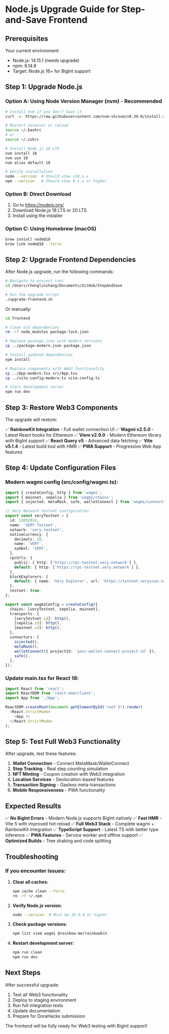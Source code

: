 # Node.js Upgrade Guide for Step-and-Save Frontend

## Prerequisites

Your current environment:
- Node.js: 14.15.1 (needs upgrade)
- npm: 6.14.8
- Target: Node.js 16+ for BigInt support

## Step 1: Upgrade Node.js

### Option A: Using Node Version Manager (nvm) - Recommended

```bash
# Install nvm if you don't have it
curl -o- https://raw.githubusercontent.com/nvm-sh/nvm/v0.39.0/install.sh | bash

# Restart terminal or reload
source ~/.bashrc
# or
source ~/.zshrc

# Install Node.js 18 LTS
nvm install 18
nvm use 18
nvm alias default 18

# Verify installation
node --version  # Should show v18.x.x
npm --version   # Should show 9.x.x or higher
```

### Option B: Direct Download
1. Go to https://nodejs.org/
2. Download Node.js 18 LTS or 20 LTS
3. Install using the installer

### Option C: Using Homebrew (macOS)
```bash
brew install node@18
brew link node@18 --force
```

## Step 2: Upgrade Frontend Dependencies

After Node.js upgrade, run the following commands:

```bash
# Navigate to project root
cd /Users/chenglinzhang/Documents/GitHub/StepAndSave

# Run the upgrade script
./upgrade-frontend.sh
```

Or manually:

```bash
cd frontend

# Clean old dependencies
rm -rf node_modules package-lock.json

# Replace package.json with modern versions
cp ../package-modern.json package.json

# Install updated dependencies
npm install

# Replace components with Web3 functionality
cp ../App-modern.tsx src/App.tsx
cp ../vite.config-modern.ts vite.config.ts

# Start development server
npm run dev
```

## Step 3: Restore Web3 Components

The upgrade will restore:

✅ **RainbowKit Integration** - Full wallet connection UI
✅ **Wagmi v2.5.0** - Latest React hooks for Ethereum
✅ **Viem v2.9.0** - Modern Ethereum library with BigInt support
✅ **React Query v5** - Advanced data fetching
✅ **Vite v5.1.4** - Latest build tool with HMR
✅ **PWA Support** - Progressive Web App features

## Step 4: Update Configuration Files

### Modern wagmi config (src/config/wagmi.ts):
```typescript
import { createConfig, http } from 'wagmi';
import { mainnet, sepolia } from 'wagmi/chains';
import { injected, metaMask, safe, walletConnect } from 'wagmi/connectors';

// Very Network testnet configuration
export const veryTestnet = {
  id: 12052024,
  name: 'VERY Testnet',
  network: 'very-testnet',
  nativeCurrency: {
    decimals: 18,
    name: 'VERY',
    symbol: 'VERY',
  },
  rpcUrls: {
    public: { http: ['https://rpc-testnet.very.network'] },
    default: { http: ['https://rpc-testnet.very.network'] },
  },
  blockExplorers: {
    default: { name: 'Very Explorer', url: 'https://testnet.veryscan.io' },
  },
  testnet: true,
};

export const wagmiConfig = createConfig({
  chains: [veryTestnet, sepolia, mainnet],
  transports: {
    [veryTestnet.id]: http(),
    [sepolia.id]: http(),
    [mainnet.id]: http(),
  },
  connectors: [
    injected(),
    metaMask(),
    walletConnect({ projectId: 'your-wallet-connect-project-id' }),
    safe(),
  ],
});
```

### Update main.tsx for React 18:
```typescript
import React from 'react';
import ReactDOM from 'react-dom/client';
import App from './App';

ReactDOM.createRoot(document.getElementById('root')!).render(
  <React.StrictMode>
    <App />
  </React.StrictMode>
);
```

## Step 5: Test Full Web3 Functionality

After upgrade, test these features:

1. **Wallet Connection** - Connect MetaMask/WalletConnect
2. **Step Tracking** - Real step counting simulation
3. **NFT Minting** - Coupon creation with Web3 integration
4. **Location Services** - Geolocation-based features
5. **Transaction Signing** - Gasless meta-transactions
6. **Mobile Responsiveness** - PWA functionality

## Expected Results

✅ **No BigInt Errors** - Modern Node.js supports BigInt natively
✅ **Fast HMR** - Vite 5 with improved hot reload
✅ **Full Web3 Stack** - Complete wagmi + RainbowKit integration
✅ **TypeScript Support** - Latest TS with better type inference
✅ **PWA Features** - Service worker and offline support
✅ **Optimized Builds** - Tree shaking and code splitting

## Troubleshooting

### If you encounter issues:

1. **Clear all caches:**
   ```bash
   npm cache clean --force
   rm -rf ~/.npm
   ```

2. **Verify Node.js version:**
   ```bash
   node --version  # Must be 16.0.0 or higher
   ```

3. **Check package versions:**
   ```bash
   npm list viem wagmi @rainbow-me/rainbowkit
   ```

4. **Restart development server:**
   ```bash
   npm run clean
   npm run dev
   ```

## Next Steps

After successful upgrade:
1. Test all Web3 functionality
2. Deploy to staging environment
3. Run full integration tests
4. Update documentation
5. Prepare for DoraHacks submission

The frontend will be fully ready for Web3 testing with BigInt support!
